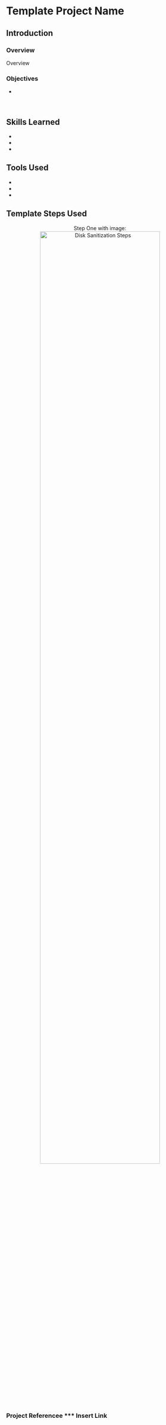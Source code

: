 <h1>Template Project Name</h1>

<h2>Introduction</h2>

<h3>Overview</h3>

Overview

<h3>Objectives</h3>

- <b> </b> 

<br />


<h2>Skills Learned</h2>

- <b></b> 
- <b></b>
- <b></b>

<h2>Tools Used</h2>

- <b></b>
- <b></b>
- <b></b>

<h2>Template Steps Used</h2>

<p align="center">
Step One with image: <br/>
<img src="https://github.com/Garpieln/ProjectNam/assets/46676876/1995f28f-67be-4d16-b402-59edd6974a7e" height="80%" width="80%" alt="Disk Sanitization Steps"/>
<br />
<br />


### Project Referencee *** Insert Link


<!--
 ```diff
- text in red
+ text in green
! text in orange
# text in gray
@@ text in purple (and bold)@@
```
--!>

